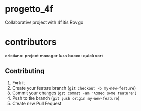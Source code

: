 # progetto_4f
Collaborative project with 4f itis Rovigo

# contributors

cristiano: project manager
luca bacco: quick sort

## Contributing

1. Fork it
2. Create your feature branch (`git checkout -b my-new-feature`)
3. Commit your changes (`git commit -am 'Added some feature'`)
4. Push to the branch (`git push origin my-new-feature`)
5. Create new Pull Request
